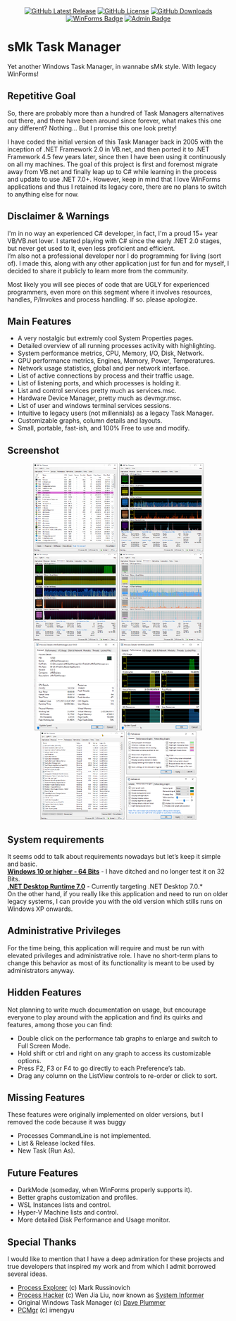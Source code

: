 <div align="center">
  <a href="#"><img alt="GitHub Latest Release" src="https://img.shields.io/github/v/release/sMkTools/sMkTaskManager?label=Latest%20Release" /></a>
  <a href="#"><img alt="GitHub License" src="https://img.shields.io/github/license/sMkTools/sMkTaskManager?label=License" /></a>
  <a href="#"><img alt="GitHub Downloads" src="https://img.shields.io/github/downloads/sMkTools/sMkTaskManager/total?label=Downloads" /></a>
  <a href="#"><img alt="WinForms Badge" src="https://img.shields.io/badge/Win-Forms-purple" /></a>
  <a href="#"><img alt="Admin Badge" src="https://img.shields.io/badge/Admin-Only-red" /></a>
</div>

# sMk Task Manager

Yet another Windows Task Manager, in wannabe sMk style. With legacy WinForms!

## Repetitive Goal

So, there are probably more than a hundred of Task Managers alternatives out there, and there have been around since forever, what makes this one any different? Nothing... But I promise this one look pretty!

I have coded the initial version of this Task Manager back in 2005 with the inception of .NET Framework 2.0 in VB.net, and then ported it to .NET Framework 4.5 few years later, since then I have been using it continuously on all my machines. The goal of this project is first and foremost migrate away from VB.net and finally leap up to C# while learning in the process and update to use .NET 7.0+. However, keep in mind that I love WinForms applications and thus I retained its legacy core, there are no plans to switch to anything else for now.

## Disclaimer & Warnings

I'm in no way an experienced C# developer, in fact, I'm a proud 15+ year VB/VB.net lover.  I started playing with C# since the early .NET 2.0 stages, but never get used to it, even less proficient and efficient.  
I’m also not a professional developer nor I do programming for living (sort of).  I made this, along with any other application just for fun and for myself, I decided to share it publicly to learn more from the community.

Most likely you will see pieces of code that are UGLY for experienced programmers, even more on this segment where it involves resources, handles, P/Invokes and process handling. If so. please apologize.

## Main Features

+ A very nostalgic but extremly cool System Properties pages.
+ Detailed overview of all running processes activity with highlighting.
+ System performance metrics, CPU, Memory, I/O, Disk, Network.
+ GPU performance metrics, Engines, Memory, Power, Temperatures.
+ Network usage statistics, global and per network interface.
+ List of active connections by process and their traffic usage.
+ List of listening ports, and which processes is holding it.
+ List and control services pretty much as services.msc.
+ Hardware Device Manager, pretty much as devmgr.msc.
+ List of user and windows terminal services sessions.
+ Intuitive to legacy users (not millennials) as a legacy Task Manager.
+ Customizable graphs, column details and layouts.
+ Small, portable, fast-ish, and 100% Free to use and modify.

## Screenshot

<p align="center">
  <a href="res/scr-processlist.png?raw=true" target="_blank"><img src="res/scr-processlist.png" height="200" alt="Processes List" /></a>
  <a href="res/scr-performance1.png?raw=true" target="_blank"><img src="res/scr-performance1.png" height="200" alt="Performance 1" /></a>
  <a href="res/scr-performance2.png?raw=true" target="_blank"><img src="res/scr-performance3.png" height="200" alt="Performance 2" /></a>
  <a href="res/scr-performance3.png?raw=true" target="_blank"><img src="res/scr-performance5.png" height="200" alt="Performance 3" /></a>
  <br/>
  <a href="res/scr-processdetails1.png?raw=true" target="_blank"><img src="res/scr-processdetails1.png" height="200" alt="Process Details" /></a>
  <a href="res/scr-processdetails2.png?raw=true" target="_blank"><img src="res/scr-processdetails2.png" height="200" alt="Process Details" /></a>
  <a href="res/scr-serviceslist.png?raw=true" target="_blank"><img src="res/scr-serviceslist.png" height="200" alt="Services List" /></a>
  <a href="res/scr-preferences.png?raw=true" target="_blank"><img src="res/scr-preferences.png" height="200" alt="Preferences" /></a>
</p>

## System requirements

It seems odd to talk about requirements nowadays but let’s keep it simple and basic.  
**[Windows 10 or higher - 64 Bits](https://www.microsoft.com/software-download/windows11)** - I have ditched and no longer test it on 32 Bits.  
**[.NET Desktop Runtime 7.0](https://dotnet.microsoft.com/en-us/download/dotnet/7.0)** - Currently targeting .NET Desktop 7.0.*  
On the other hand, if you really like this application and need to run on older legacy systems, I can provide you with the old version which stills runs on Windows XP onwards.

## Administrative Privileges

For the time being, this application will require and must be run with elevated privileges and administrative role. I have no short-term plans to change this behavior as most of its functionality is meant to be used by administrators anyway.

## Hidden Features

Not planning to write much documentation on usage, but encourage everyone to play around with the application and find its quirks and features, among those you can find:

+ Double click on the performance tab graphs to enlarge and switch to Full Screen Mode.
+ Hold shift or ctrl and right on any graph to access its customizable options.
+ Press F2, F3 or F4 to go directly to each Preference’s tab.
+ Drag any column on the ListView controls to re-order or click to sort.

## Missing Features

These features were originally implemented on older versions, but I removed the code because it was buggy

+ Processes CommandLine is not implemented.
+ List & Release locked files.
+ New Task (Run As).

## Future Features

+ DarkMode (someday, when WinForms properly supports it).
+ Better graphs customization and profiles.
+ WSL Instances lists and control.
+ Hyper-V Machine lists and control.
+ More detailed Disk Performance and Usage monitor.

## Special Thanks

I would like to mention that I have a deep admiration for these projects and true developers that inspired my work and from which I admit borrowed several ideas.

+ [Process Explorer](https://learn.microsoft.com/en-us/sysinternals/downloads/process-explorer) (c) Mark Russinovich
+ [Process Hacker](https://processhacker.sourceforge.io/) (c) Wen Jia Liu, now known as [System Informer](https://github.com/winsiderss/systeminformer)
+ Original Windows Task Manager (c) [Dave Plummer](https://www.youtube.com/c/DavesGarage)
+ [PCMgr](https://github.com/imengyu/PCMgr) (c) imengyu
